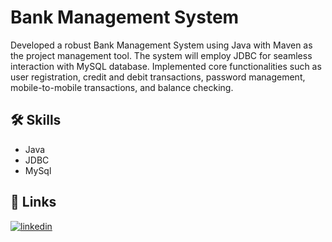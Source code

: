 # Bank Management System
Developed a robust Bank Management System using Java with Maven as the project management tool. The system will employ JDBC for seamless interaction with MySQL database. Implemented core functionalities such as user registration, credit and debit transactions, password management, mobile-to-mobile transactions, and balance checking.

## 🛠 Skills
- Java
- JDBC
- MySql

## 🔗 Links
[![linkedin](https://img.shields.io/badge/linkedin-0A66C2?style=for-the-badge&logo=linkedin&logoColor=white)](https://www.linkedin.com/in/ajay-kumar-pasupuleti/)